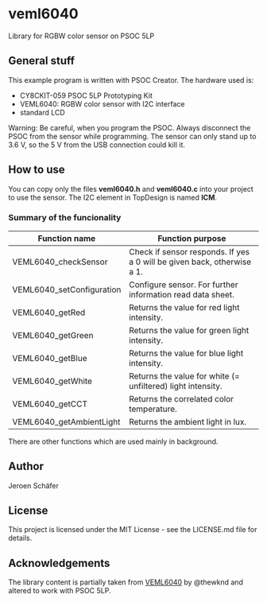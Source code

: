 # veml6040
Library for RGBW color sensor on PSOC 5LP

## General stuff
This example program is written with PSOC Creator. The hardware used is:
- CY8CKIT-059 PSOC 5LP Prototyping Kit
- VEML6040: RGBW color sensor with I2C interface
- standard LCD

Warning: Be careful, when you program the PSOC. Always disconnect the PSOC from the sensor while programming. The sensor can only stand up to 3.6 V, so the 5 V from the USB connection could kill it.

## How to use

You can copy only the files **veml6040.h** and **veml6040.c** into your project to use the sensor. The I2C element in TopDesign is named **ICM**.

### Summary of the funcionality
Function name             |    Function purpose
--------------------------|---------------
VEML6040_checkSensor      | Check if sensor responds. If yes a 0 will be given back, otherwise a 1.
VEML6040_setConfiguration | Configure sensor. For further information read data sheet.
VEML6040_getRed           | Returns the value for red light intensity.
VEML6040_getGreen         | Returns the value for green light intensity.
VEML6040_getBlue          | Returns the value for blue light intensity.
VEML6040_getWhite         | Returns the value for white (= unfiltered) light intensity.
VEML6040_getCCT           | Returns the correlated color temperature.
VEML6040_getAmbientLight  | Returns the ambient light in lux.

There are other functions which are used mainly in background.

## Author
Jeroen Schäfer

## License
This project is licensed under the MIT License - see the LICENSE.md file for details.

## Acknowledgements
The library content is partially taken from [VEML6040](https://github.com/thewknd/VEML6040.git) by @thewknd and altered to work with PSOC 5LP.
